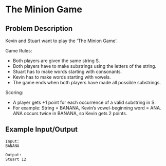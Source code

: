 # The Minion Game

## Problem Description
Kevin and Stuart want to play the 'The Minion Game'.

Game Rules:
- Both players are given the same string S.
- Both players have to make substrings using the letters of the string.
- Stuart has to make words starting with consonants.
- Kevin has to make words starting with vowels.
- The game ends when both players have made all possible substrings.

Scoring:
- A player gets +1 point for each occurrence of a valid substring in S.
- For example: String = BANANA, Kevin’s vowel-beginning word = ANA. ANA occurs twice in BANANA, so Kevin gets 2 points.

## Example Input/Output
```
Input:
BANANA

Output:
Stuart 12
```
